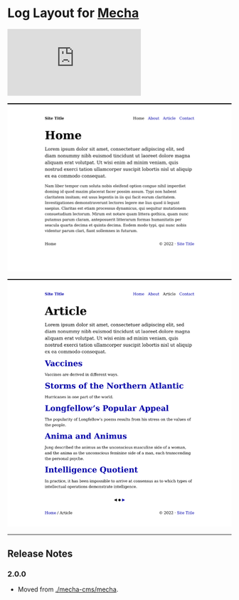 Log Layout for [Mecha](https://github.com/mecha-cms/mecha)
==========================================================

![Code Size](https://img.shields.io/github/languages/code-size/mecha-cms/y.log?color=%23444&style=for-the-badge)

![1](/index.png)

![2](/index/1.png)

---

Release Notes
-------------

### 2.0.0

 - Moved from [./mecha-cms/mecha](https://github.com/mecha-cms/mecha).